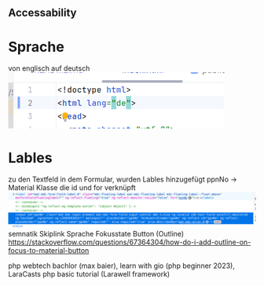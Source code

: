 ## Accessability

# Sprache 
von englisch auf deutsch
![Bild vom Code im Head ](image/language2024-07-19.png)

# Lables
zu den Textfeld in dem Formular, wurden Lables hinzugefügt
<mat-label>ppnNo</mat-label> -> Material Klasse die id und for verknüpft
![Code für Labels](image/label.png)
semnatik
Skiplink
Sprache 
Fokusstate Button (Outline)
https://stackoverflow.com/questions/67364304/how-do-i-add-outline-on-focus-to-material-button 


php webtech bachlor (max baier), learn with gio (php beginner 2023), LaraCasts php basic tutorial (Larawell framework)
